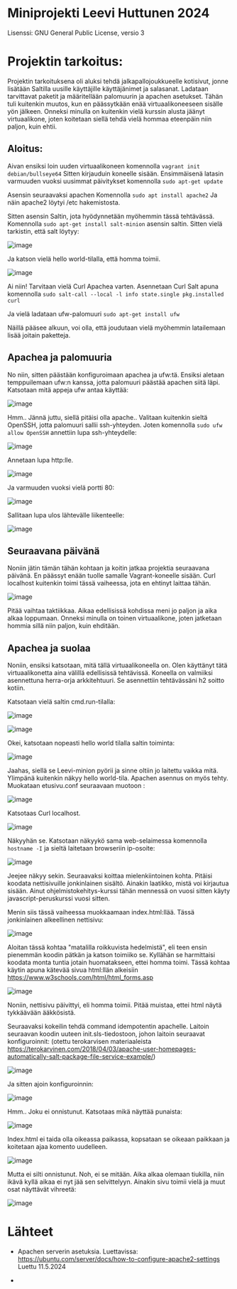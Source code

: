 # Miniprojekti Leevi Huttunen 2024

Lisenssi: GNU General Public License, versio 3


# Projektin tarkoitus:
Projektin tarkoituksena oli aluksi tehdä jalkapallojoukkueelle kotisivut, jonne lisätään Saltilla uusille käyttäjille käyttäjänimet ja salasanat. Ladataan tarvittavat paketit ja määritellään palomuurin ja apachen asetukset. Tähän tuli kuitenkin muutos, kun en päässytkään enää virtuaalikoneeseen sisälle yön jälkeen. Onneksi minulla on kuitenkin vielä kurssin alusta jäänyt virtuaalikone, joten koitetaan siellä tehdä vielä hommaa eteenpäin niin paljon, kuin ehtii.

## Aloitus:
Aivan ensiksi loin uuden virtuaalikoneen komennolla    `vagrant init debian/bullseye64` Sitten kirjauduin koneelle sisään.
Ensimmäisenä latasin varmuuden vuoksi uusimmat päivitykset komennolla    `sudo apt-get update`

Asensin seuraavaksi apachen Komennolla `sudo apt install apache2`
Ja näin apache2 löytyi /etc hakemistosta.

Sitten asensin Saltin, jota hyödynnetään myöhemmin tässä tehtävässä. Komennolla `sudo apt-get install salt-minion` asensin saltin. Sitten vielä tarkistin, että salt löytyy:

![image](https://github.com/LeeviHuttunen/Palvelintenhallinta/assets/165004822/10c7971f-f060-4850-9559-905e2b9bd1ef)

Ja katson vielä hello world-tilalla, että homma toimii.

![image](https://github.com/LeeviHuttunen/Palvelintenhallinta/assets/165004822/85637a44-95c8-4b66-b10b-e52bc58b9aa3)


Ai niin! Tarvitaan vielä Curl Apachea varten. Asennetaan Curl Salt apuna komennolla `sudo salt-call --local -l info state.single pkg.installed curl` 

Ja vielä ladataan ufw-palomuuri `sudo apt-get install ufw`

Näillä pääsee alkuun, voi olla, että joudutaan vielä myöhemmin latailemaan lisää joitain paketteja.


## Apachea ja palomuuria

No niin, sitten päästään konfiguroimaan apachea ja ufw:tä. Ensiksi aletaan temppuilemaan ufw:n kanssa, jotta palomuuri päästää apachen siitä läpi. Katsotaan mitä appeja ufw antaa käyttää:

![image](https://github.com/LeeviHuttunen/Palvelintenhallinta/assets/165004822/aac622c0-f52e-4ca2-9dc9-c4d3f34ad58c)

Hmm.. Jännä juttu, siellä pitäisi olla apache..
Valitaan kuitenkin sieltä OpenSSH, jotta palomuuri sallii ssh-yhteyden. Joten komennolla `sudo ufw allow OpenSSH` annettiin lupa ssh-yhteydelle:

![image](https://github.com/LeeviHuttunen/Palvelintenhallinta/assets/165004822/3935ce07-10d0-498a-a27a-1e8eaf6c84d9)

Annetaan lupa http:lle. 

![image](https://github.com/LeeviHuttunen/Palvelintenhallinta/assets/165004822/385e787b-c05f-4eed-8e68-39e09cc12e84)

Ja varmuuden vuoksi vielä portti 80:

![image](https://github.com/LeeviHuttunen/Palvelintenhallinta/assets/165004822/31a4d304-78e3-4f7e-9e7e-1db4bf7e29c5)

Sallitaan lupa ulos lähtevälle liikenteelle:

![image](https://github.com/LeeviHuttunen/Palvelintenhallinta/assets/165004822/9e697819-b49b-4715-b2f1-9cb411726f62)


## Seuraavana päivänä

Noniin jätin tämän tähän kohtaan ja koitin jatkaa projektia seuraavana päivänä. En päässyt enään tuolle samalle Vagrant-koneelle sisään. Curl localhost kuitenkin toimi tässä vaiheessa, jota en ehtinyt laittaa tähän.

![image](https://github.com/LeeviHuttunen/Palvelintenhallinta/assets/165004822/36dc16f4-0adb-4849-bf6f-0c84aa7304ac)

Pitää vaihtaa taktiikkaa. Aikaa edellisissä kohdissa meni jo paljon ja aika alkaa loppumaan. Onneksi minulla on toinen virtuaalikone, joten jatketaan hommia sillä niin paljon, kuin ehditään.


## Apachea ja suolaa
Noniin, ensiksi katsotaan, mitä tällä virtuaalikoneella on. Olen käyttänyt tätä virtuaalikonetta aina välillä edellisissä tehtävissä. 
Koneella on valmiiksi asennettuna herra-orja arkkitehtuuri. Se asennettiin tehtävässäni h2 soitto kotiin.

Katsotaan vielä saltin cmd.run-tilalla:

![image](https://github.com/LeeviHuttunen/Palvelintenhallinta/assets/165004822/dff6590d-56af-40ff-ac3d-3261e141eed9)


![image](https://github.com/LeeviHuttunen/Palvelintenhallinta/assets/165004822/8eefa6d8-d5f4-4ebc-b81e-a9b40f5200bd)


Okei, katsotaan nopeasti hello world tilalla saltin toiminta:

![image](https://github.com/LeeviHuttunen/Palvelintenhallinta/assets/165004822/03e3dcf8-ed2f-4212-a23f-0097cb41e7d1)

Jaahas, siellä se Leevi-minion pyörii ja sinne oltiin jo laitettu vaikka mitä. Ylimpänä kuitenkin näkyy hello world-tila. Apachen asennus on myös tehty. 
Muokataan etusivu.conf seuraavaan muotoon :

![image](https://github.com/LeeviHuttunen/Palvelintenhallinta/assets/165004822/93947762-562a-4b89-90e2-7e2f0e2fbfed)


Katsotaas Curl localhost.

![image](https://github.com/LeeviHuttunen/Palvelintenhallinta/assets/165004822/b27b5c98-571f-4dc3-8637-d39e14fcd727)

Näkyyhän se. Katsotaan näkyykö sama web-selaimessa komennolla `hostname -I` ja sieltä laitetaan browseriin ip-osoite:

![image](https://github.com/LeeviHuttunen/Palvelintenhallinta/assets/165004822/ae8ba025-bb9a-49a7-8c48-4f8849d184d9)

Jeejee näkyy sekin. Seuraavaksi koittaa mielenkiintoinen kohta. Pitäisi koodata nettisivuille jonkinlainen sisältö. Ainakin laatikko, mistä voi kirjautua sisään. Ainut ohjelmistokehitys-kurssi tähän mennessä on vuosi sitten käyty javascript-peruskurssi vuosi sitten.

Menin siis tässä vaiheessa muokkaamaan index.html:llää. Tässä jonkinlainen alkeellinen nettisivu:

![image](https://github.com/LeeviHuttunen/Palvelintenhallinta/assets/165004822/baecafe0-3c37-44f5-b896-eb358743e6d2)

Aloitan tässä kohtaa "matalilla roikkuvista hedelmistä", eli teen ensin pienemmän koodin pätkän ja katson toimiiko se.
Kyllähän se harmittaisi koodata monta tuntia jotain huomatakseen, ettei homma toimi. Tässä kohtaa käytin apuna kätevää sivua html:llän alkeisiin https://www.w3schools.com/html/html_forms.asp

![image](https://github.com/LeeviHuttunen/Palvelintenhallinta/assets/165004822/a6c0ecdd-252c-4f48-95ba-b3684120c628)

Noniin, nettisivu päivittyi, eli homma toimii. Pitää muistaa, ettei html näytä tykkäävään ääkkösistä. 

Seuraavaksi kokeilin tehdä command idempotentin apachelle. Laitoin seuraavan koodin uuteen init.sls-tiedostoon, johon laitoin seuraavat konfiguroinnit: (otettu terokarvisen materiaaleista https://terokarvinen.com/2018/04/03/apache-user-homepages-automatically-salt-package-file-service-example/)

![image](https://github.com/LeeviHuttunen/Palvelintenhallinta/assets/165004822/7a1829cc-db97-4277-a574-4ff51efb3793)

Ja sitten ajoin konfiguroinnin:

![image](https://github.com/LeeviHuttunen/Palvelintenhallinta/assets/165004822/e952e909-7158-4f96-994d-8137e1721b1c)

Hmm.. Joku ei onnistunut. Katsotaas mikä näyttää punaista:

![image](https://github.com/LeeviHuttunen/Palvelintenhallinta/assets/165004822/14f18832-d3c0-424d-b295-9afd03bf0fdf)

Index.html ei taida olla oikeassa paikassa, kopsataan se oikeaan paikkaan ja koitetaan ajaa komento uudelleen.

![image](https://github.com/LeeviHuttunen/Palvelintenhallinta/assets/165004822/d1e3781c-447e-49b8-8dbe-830ec0578f10)


Mutta ei silti onnistunut. Noh, ei se mitään. Aika alkaa olemaan tiukilla, niin ikävä kyllä aikaa ei nyt jää sen selvittelyyn. Ainakin sivu toimii vielä ja muut osat näyttävät vihreetä:

![image](https://github.com/LeeviHuttunen/Palvelintenhallinta/assets/165004822/da6a2b24-7b0a-4ace-8bc5-bf735e2ee542)














# Lähteet

- Apachen serverin asetuksia. Luettavissa: https://ubuntu.com/server/docs/how-to-configure-apache2-settings Luettu 11.5.2024

- 

